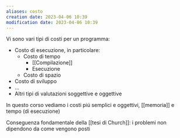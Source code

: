 ```yaml
---
aliases: costo
creation date: 2023-04-06 10:39
modification date: 2023-04-06 10:39
---
```


Vi sono vari tipi di costi per un programma:
- Costo di esecuzione, in particolare:
	- Costo di tempo
		- [[Compilazione]]
		- Esecuzione
	- Costo di spazio
- Costo di sviluppo
- ...
- Altri tipi di valutazioni soggettive e oggettive


In questo corso vediamo i costi piú semplici e oggettivi, [[memoria]] e tempo (di esecuzione)



Conseguenza fondamentale della [[tesi di Church]]: i problemi non dipendono da come vengono posti


